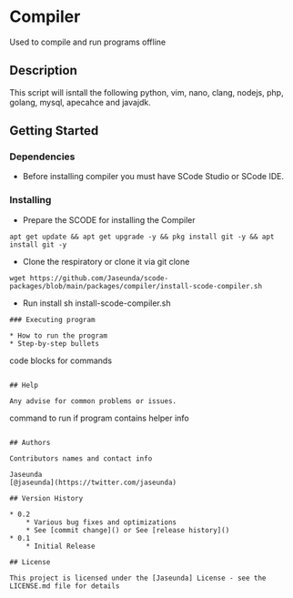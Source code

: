 # Compiler

Used to compile and run programs offline

## Description

This script will isntall the following
python, vim, nano, clang, nodejs, php, golang, mysql, apecahce and javajdk.

## Getting Started

### Dependencies

* Before installing compiler you must have SCode Studio or SCode IDE. 

### Installing

* Prepare the SCODE for installing the Compiler
```
apt get update && apt get upgrade -y && pkg install git -y && apt install git -y
```

* Clone the respiratory or clone it via git clone
```
wget https://github.com/Jaseunda/scode-packages/blob/main/packages/compiler/install-scode-compiler.sh
```
* Run install
sh install-scode-compiler.sh
```
### Executing program

* How to run the program
* Step-by-step bullets
```
code blocks for commands
```

## Help

Any advise for common problems or issues.
```
command to run if program contains helper info
```

## Authors

Contributors names and contact info

Jaseunda 
[@jaseunda](https://twitter.com/jaseunda)

## Version History

* 0.2
    * Various bug fixes and optimizations
    * See [commit change]() or See [release history]()
* 0.1
    * Initial Release

## License

This project is licensed under the [Jaseunda] License - see the LICENSE.md file for details

 
